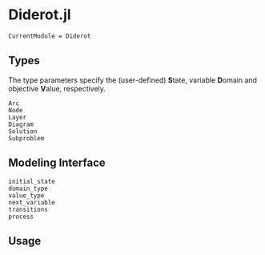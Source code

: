 # Diderot.jl

```@meta
CurrentModule = Diderot
```

## Types

The type parameters specify the (user-defined) **S**tate, variable **D**omain
and objective **V**alue, respectively.

```@docs
Arc
Node
Layer
Diagram
Solution
Subproblem
```

## Modeling Interface

```@docs
initial_state
domain_type
value_type
next_variable
transitions
process
```

## Usage


